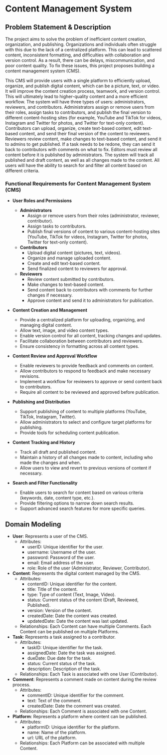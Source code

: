 # Content Management System

## Problem Statement & Description
The project aims to solve the problem of inefficient content creation, organization, and publishing. Organizations and individuals often struggle with this due to the lack of a centralized platform. This can lead to scattered content, inconsistent formatting, and difficulties with collaboration and version control. As a result, there can be delays, miscommunication, and poor content quality. To fix these issues, this project proposes building a content management system (CMS).

This CMS will provide users with a single platform to efficiently upload, organize, and publish digital content, which can be a picture, text, or video. It will improve the content creation process, teamwork, and version control. This will ultimately lead to higher-quality content and a more efficient workflow. The system will have three types of users: administrators, reviewers, and contributors. Administrators assign or remove users from their roles, assign tasks to contributors, and publish the final version to different content-hosting sites (for example, YouTube and TikTok for videos, Instagram and Twitter for photos, and Twitter for text-only content). Contributors can upload, organize, create text-based content, edit text-based content, and send their final version of the content to reviewers. Reviewers review content, make changes to text-based content, and send it to admins to get published. If a task needs to be redone, they can send it back to contributors with comments on what to fix. Editors must review all content before it is published by administrators. The system will track all published and draft content, as well as all changes made to the content. All users will have the ability to search for and filter all content based on different criteria.

### Functional Requirements for Content Management System (CMS)

- **User Roles and Permissions**
  - **Administrators**
    - Assign or remove users from their roles (administrator, reviewer, contributor).
    - Assign tasks to contributors.
    - Publish final versions of content to various content-hosting sites (YouTube, TikTok for videos, Instagram, Twitter for photos, Twitter for text-only content).
  - **Contributors**
    - Upload digital content (pictures, text, videos).
    - Organize and manage uploaded content.
    - Create and edit text-based content.
    - Send finalized content to reviewers for approval.
  - **Reviewers**
    - Review content submitted by contributors.
    - Make changes to text-based content.
    - Send content back to contributors with comments for further changes if necessary.
    - Approve content and send it to administrators for publication.

- **Content Creation and Management**
  - Provide a centralized platform for uploading, organizing, and managing digital content.
  - Allow text, image, and video content types.
  - Enable version control for all content, tracking changes and updates.
  - Facilitate collaboration between contributors and reviewers.
  - Ensure consistency in formatting across all content types.

- **Content Review and Approval Workflow**
  - Enable reviewers to provide feedback and comments on content.
  - Allow contributors to respond to feedback and make necessary revisions.
  - Implement a workflow for reviewers to approve or send content back to contributors.
  - Require all content to be reviewed and approved before publication.

- **Publishing and Distribution**
  - Support publishing of content to multiple platforms (YouTube, TikTok, Instagram, Twitter).
  - Allow administrators to select and configure target platforms for publishing.
  - Provide tools for scheduling content publication.

- **Content Tracking and History**
  - Track all draft and published content.
  - Maintain a history of all changes made to content, including who made the changes and when.
  - Allow users to view and revert to previous versions of content if necessary.

- **Search and Filter Functionality**
  - Enable users to search for content based on various criteria (keywords, date, content type, etc.).
  - Provide filtering options to narrow down search results.
  - Support advanced search features for more specific queries.

## Domain Modeling

 - **User**: Represents a user of the CMS.
    - Attributes:
        - userID: Unique identifier for the user.
        - username: Username of the user.
        - password: Password of the user.
        - email: Email address of the user.
        - role: Role of the user (Administrator, Reviewer, Contributor).
 - **Content**: Represents the digital content managed by the CMS.
    - Attributes:
        - contentID: Unique identifier for the content.
        - title: Title of the content.
        - type: Type of content (Text, Image, Video).
        - status: Current status of the content (Draft, Reviewed, Published).
        - version: Version of the content.
        - createdDate: Date the content was created.
        - updatedDate: Date the content was last updated.
    - Relationships:
Each Content can have multiple Comments.
Each Content can be published on multiple Platforms.
 - **Task**: Represents a task assigned to a contributor.
    - Attributes:
        - taskID: Unique identifier for the task.
        - assignedDate: Date the task was assigned.
        - dueDate: Due date for the task.
        - status: Current status of the task.
        - description: Description of the task.
    - Relationships:
Each Task is associated with one User (Contributor).
 - **Comment**: Represents a comment made on content during the review process.
    - Attributes:
        - commentID: Unique identifier for the comment.
        - text: Text of the comment.
        - createdDate: Date the comment was created.
    - Relationships:
Each Comment is associated with one Content.
 - **Platform**: Represents a platform where content can be published.
    - Attributes:
        - platformID: Unique identifier for the platform.
        - name: Name of the platform.
        - url: URL of the platform.
    - Relationships:
Each Platform can be associated with multiple Content.